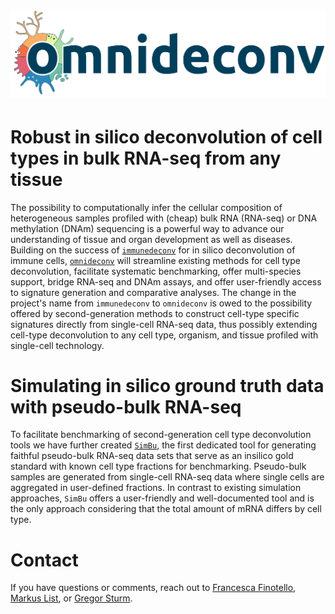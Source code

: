 # ![Omnideconv](omnideconv_logo.jpg)

# Robust in silico deconvolution of cell types in bulk RNA-seq from any tissue
     
The possibility to computationally infer the cellular composition of heterogeneous samples profiled with (cheap) bulk RNA (RNA-seq) or DNA methylation (DNAm) sequencing is a powerful way to advance our understanding of tissue and organ development as well as diseases. Building on the success of [`immunedeconv`](https://github.com/icbi-lab/immunedeconv) for in silico deconvolution of immune cells, [`omnideconv`](https://github.com/omnideconv/omnideconv) will streamline existing methods for cell type deconvolution, facilitate systematic benchmarking, offer multi-species support, bridge RNA-seq and DNAm assays, and offer user-friendly access to signature generation and comparative analyses. The change in the project's name from `immunedeconv` to `omnideconv` is owed to the possibility offered by second-generation methods to construct cell-type specific signatures directly from single-cell RNA-seq data, thus possibly extending cell-type deconvolution to any cell type, organism, and tissue profiled with single-cell technology. 

# Simulating in silico ground truth data with pseudo-bulk RNA-seq

To facilitate benchmarking of second-generation cell type deconvolution tools we have further created [`SimBu`](https://github.com/omnideconv/simbu), the first dedicated tool for generating faithful pseudo-bulk RNA-seq data sets that serve as an insilico gold standard with known cell type fractions for benchmarking. Pseudo-bulk samples are generated from single-cell RNA-seq data where single cells are aggregated in user-defined fractions. In contrast to existing simulation approaches, `SimBu` offers a user-friendly and well-documented tool and is the only approach considering that the total amount of mRNA differs by cell type.

# Contact

If you have questions or comments, reach out to [Francesca Finotello](mailto:francesca.finotello@i-med.ac.at?subject=omnideconv), [Markus List](mailto:markus.list@wzw.tum.de?subject=omnideconv), or [Gregor Sturm](mailto:gregor.stum@i-med.ac.at?subject=omnideconv).

